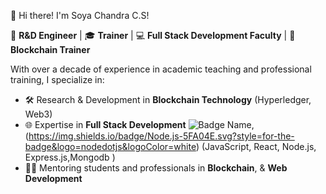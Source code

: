  

👋 Hi there! I'm Soya Chandra C.S!

🔬 **R&D Engineer** | 🎓 **Trainer** | 💻 **Full Stack Development Faculty** | 🔗 **Blockchain Trainer**

With over a decade of experience in academic teaching and professional training, I specialize in:

- 🛠️ Research & Development in **Blockchain Technology** (Hyperledger, Web3)
- 🌐 Expertise in **Full Stack Development** ![Badge Name](https://img.shields.io/badge/MongoDB-47A248.svg?style=for-the-badge&logo=MongoDB&logoColor=white),(https://img.shields.io/badge/Node.js-5FA04E.svg?style=for-the-badge&logo=nodedotjs&logoColor=white)
(JavaScript, React, Node.js, Express.js,Mongodb )
- 👩‍🏫 Mentoring students and professionals in **Blockchain**,  & **Web Development**








<!--
**Soyachandra/Soyachandra** is a ✨ _special_ ✨ repository because its `README.md` (this file) appears on your GitHub profile.

Here are some ideas to get you started:

- 🔭 I’m currently working on ...
- 🌱 I’m currently learning ...
- 👯 I’m looking to collaborate on ...
- 🤔 I’m looking for help with ...
- 💬 Ask me about ...
- 📫 How to reach me: ...
- 😄 Pronouns: ...
- ⚡ Fun fact: ...
-->
